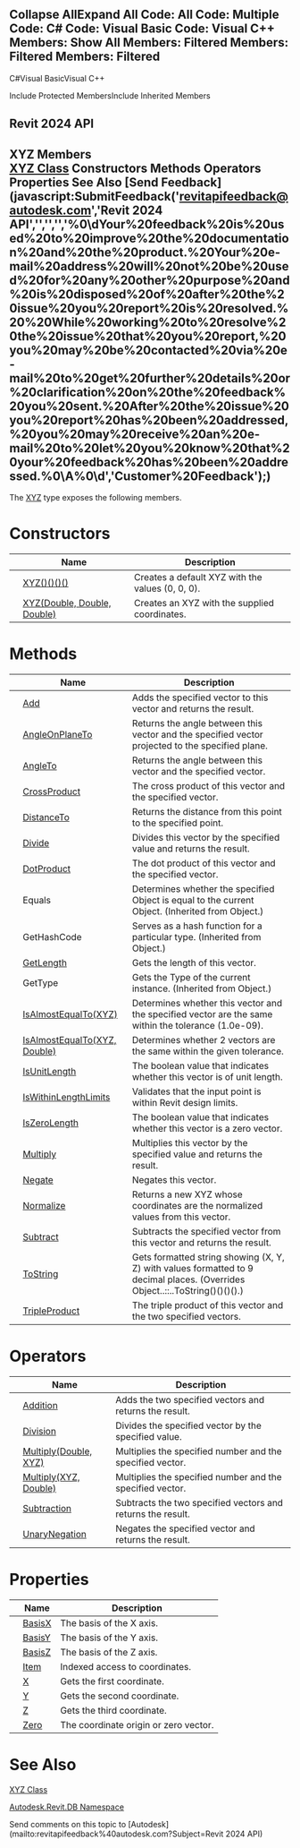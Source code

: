 ﻿

Collapse AllExpand All Code: All Code: Multiple Code: C# Code: Visual Basic Code: Visual C++  Members: Show All Members: Filtered Members: Filtered Members: Filtered   
---  
  
C#Visual BasicVisual C++

Include Protected MembersInclude Inherited Members

Revit 2024 API  
---  
XYZ Members  
[XYZ Class](c2fd995c-95c0-58fb-f5de-f3246cbc5600.md) Constructors Methods Operators Properties See Also [Send Feedback](javascript:SubmitFeedback\('revitapifeedback@autodesk.com','Revit 2024 API','','','','%0\\dYour%20feedback%20is%20used%20to%20improve%20the%20documentation%20and%20the%20product.%20Your%20e-mail%20address%20will%20not%20be%20used%20for%20any%20other%20purpose%20and%20is%20disposed%20of%20after%20the%20issue%20you%20report%20is%20resolved.%20%20While%20working%20to%20resolve%20the%20issue%20that%20you%20report,%20you%20may%20be%20contacted%20via%20e-mail%20to%20get%20further%20details%20or%20clarification%20on%20the%20feedback%20you%20sent.%20After%20the%20issue%20you%20report%20has%20been%20addressed,%20you%20may%20receive%20an%20e-mail%20to%20let%20you%20know%20that%20your%20feedback%20has%20been%20addressed.%0\\A%0\\d','Customer%20Feedback'\);)  
---  
  
The [XYZ](c2fd995c-95c0-58fb-f5de-f3246cbc5600.md) type exposes the following members.

# Constructors

|  | Name | Description |
| --- | --- | --- |
|  | [XYZ()()()()](a50bf8d1-dced-8a0f-78e1-5b45d5022f20.md) | Creates a default XYZ with the values (0, 0, 0). |
|  | [XYZ(Double, Double, Double)](fcb91231-2665-54b9-11d6-7ebcb7f235e2.md) | Creates an XYZ with the supplied coordinates. |
  
# Methods

|  | Name | Description |
| --- | --- | --- |
|  | [Add](f6f3d7e1-7a31-d4ac-f268-5cb977aed424.md) | Adds the specified vector to this vector and returns the result. |
|  | [AngleOnPlaneTo](417e2c71-f806-746c-c638-d54d220f8476.md) | Returns the angle between this vector and the specified vector projected to the specified plane. |
|  | [AngleTo](4251dd2b-1b48-8b2e-7159-02333cdf39e6.md) | Returns the angle between this vector and the specified vector. |
|  | [CrossProduct](c5c099ad-e9f5-976b-94ee-d96af1c677f3.md) | The cross product of this vector and the specified vector. |
|  | [DistanceTo](ecbbee02-8f32-d5e9-a565-9c072543ea4f.md) | Returns the distance from this point to the specified point. |
|  | [Divide](263802a2-959a-5a44-4991-26964943ca75.md) | Divides this vector by the specified value and returns the result. |
|  | [DotProduct](63e0ee6c-b612-7140-7805-d32c10f7a8bc.md) | The dot product of this vector and the specified vector. |
|  | Equals | Determines whether the specified Object is equal to the current Object. (Inherited from Object.) |
|  | GetHashCode | Serves as a hash function for a particular type.  (Inherited from Object.) |
|  | [GetLength](73e56449-890f-e446-9190-6e787f928886.md) | Gets the length of this vector. |
|  | GetType | Gets the Type of the current instance. (Inherited from Object.) |
|  | [IsAlmostEqualTo(XYZ)](72feac6d-3f77-10ea-8ba8-087ab43e76b2.md) | Determines whether this vector and the specified vector are the same within the tolerance (1.0e-09). |
|  | [IsAlmostEqualTo(XYZ, Double)](81a72471-bfa6-18ec-db83-911a49c3f4e8.md) | Determines whether 2 vectors are the same within the given tolerance. |
|  | [IsUnitLength](83fd26c0-15dc-ac21-a2af-9567438b0605.md) | The boolean value that indicates whether this vector is of unit length. |
|  | [IsWithinLengthLimits](ac2171af-4250-8a30-faa7-4d7030d29a03.md) | Validates that the input point is within Revit design limits. |
|  | [IsZeroLength](c49661af-4fea-861d-2fcd-c54b6db50d9a.md) | The boolean value that indicates whether this vector is a zero vector. |
|  | [Multiply](81e7b833-bed9-f797-e4ad-9e6df4b0cc12.md) | Multiplies this vector by the specified value and returns the result. |
|  | [Negate](a49329de-862d-cdfd-4154-6260a74507a1.md) | Negates this vector. |
|  | [Normalize](6228ceb8-100b-daf8-78cf-0b7f514a1338.md) | Returns a new XYZ whose coordinates are the normalized values from this vector. |
|  | [Subtract](2ef3475e-245b-7988-062d-966d213b7863.md) | Subtracts the specified vector from this vector and returns the result. |
|  | [ToString](634eeb2a-2ca8-7950-8b79-6cfdc4f1ba73.md) | Gets formatted string showing (X, Y, Z) with values formatted to 9 decimal places.  (Overrides Object..::..ToString()()()().) |
|  | [TripleProduct](d6e9b965-f5ed-60c2-2575-ac2999e76eb5.md) | The triple product of this vector and the two specified vectors. |
  
# Operators

|  | Name | Description |
| --- | --- | --- |
|  | [Addition](e19b0989-f628-ba42-a67e-7e3cad42df4c.md) | Adds the two specified vectors and returns the result. |
|  | [Division](33091c6f-88ed-1263-33d6-2b0070b24268.md) | Divides the specified vector by the specified value. |
|  | [Multiply(Double, XYZ)](4fd3fab2-424f-907b-b3b9-6507eebb2e5a.md) | Multiplies the specified number and the specified vector. |
|  | [Multiply(XYZ, Double)](f86834d9-8bc4-3f1d-0032-ca9d9d5cd5a6.md) | Multiplies the specified number and the specified vector. |
|  | [Subtraction](bc4fdb82-362f-864d-beb4-2292091ec49c.md) | Subtracts the two specified vectors and returns the result. |
|  | [UnaryNegation](c9c8953a-7999-cc2b-3dc5-d27e2229563a.md) | Negates the specified vector and returns the result. |
  
# Properties

|  | Name | Description |
| --- | --- | --- |
|  | [BasisX](a3d8e6ab-72ef-84c6-d058-dc67b4090219.md) | The basis of the X axis. |
|  | [BasisY](3ace8772-001c-443d-ab7d-46ada4dba628.md) | The basis of the Y axis. |
|  | [BasisZ](b4c898a3-d1c7-4655-7b9a-3f139e8db9b1.md) | The basis of the Z axis. |
|  | [Item](400363d5-88fa-6586-6a2b-ef0a0ed8d0e2.md) | Indexed access to coordinates. |
|  | [X](b4d890c1-d278-c8a0-c4c9-6dfe9c7e68df.md) | Gets the first coordinate. |
|  | [Y](10f45749-699b-33fa-22e0-c5bed400f097.md) | Gets the second coordinate. |
|  | [Z](645a3f94-30c9-18b5-947d-c06ddd760691.md) | Gets the third coordinate. |
|  | [Zero](666188ff-d3a5-73e0-b0a6-a269e2767526.md) | The coordinate origin or zero vector. |
  
# See Also

[XYZ Class](c2fd995c-95c0-58fb-f5de-f3246cbc5600.md)

[Autodesk.Revit.DB Namespace](87546ba7-461b-c646-cbb1-2cb8f5bff8b2.md)

Send comments on this topic to [Autodesk](mailto:revitapifeedback%40autodesk.com?Subject=Revit 2024 API)